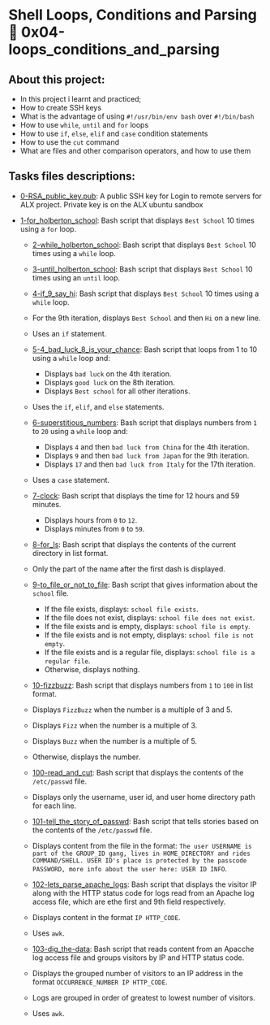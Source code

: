 # Shell Loops, Conditions and Parsing :page_with_curl: 0x04-loops_conditions_and_parsing

## About this project:
- In this project i learnt and practiced;
- How to create SSH keys
- What is the advantage of using `#!/usr/bin/env bash` over `#!/bin/bash`
- How to use `while`, `until` and `for` loops
- How to use `if`, `else`, `elif` and `case` condition statements
- How to use the `cut` command
- What are files and other comparison operators, and how to use them

## Tasks files descriptions:

* [0-RSA_public_key.pub](./0-RSA_public_key.pub): A public SSH key for Login to remote servers for ALX project. 
  Private key is on the ALX ubuntu sandbox

* [1-for_holberton_school](./1-for_holberton_school): Bash script that displays
  `Best School` 10 times using a `for` loop.

  * [2-while_holberton_school](./2-while_holberton_school): Bash script that
  displays `Best School` 10 times using a `while` loop.

  * [3-until_holberton_school](./3-until_holberton_school): Bash script that displays
  `Best School` 10 times using an `until` loop.

  * [4-if_9_say_hi](./4-if_9_say_hi): Bash script that displays `Best School`
  10 times using a `while` loop.
  * For the 9th iteration, displays `Best School` and then `Hi` on a
  new line.
  * Uses an `if` statement.

  * [5-4_bad_luck_8_is_your_chance](./5-4_bad_luck_8_is_your_chance): Bash script that loops
  from 1 to 10 using a `while` loop and:
    * Displays `bad luck` on the 4th iteration.
    * Displays `good luck` on the 8th iteration.
    * Displays `Best school` for all other iterations.
  * Uses the `if`, `elif`, and `else` statements.

  * [6-superstitious_numbers](./6-superstitious_numbers): Bash script that displays
  numbers from `1` to `20` using a `while` loop and:
    * Displays `4` and then `bad luck from China` for the 4th iteration.
    * Displays `9` and then `bad luck from Japan` for the 9th iteration.
    * Displays `17` and then `bad luck from Italy` for the 17th iteration.
  * Uses a `case` statement.

  * [7-clock](./7-clock): Bash script that displays the time for 12 hours and 59 minutes.
    * Displays hours from `0` to `12`.
    * Displays minutes from `0` to `59`.

  * [8-for_ls](./8-for_ls): Bash script that displays the contents of the current directory
  in list format.
  * Only the part of the name after the first dash is displayed.

  * [9-to_file_or_not_to_file](./9-to_file_or_not_to_file): Bash script that gives information
  about the `school` file.
    * If the file exists, displays: `school file exists`.
    * If the file does not exist, displays: `school file does not exist`.
    * If the file exists and is empty, displays: `school file is empty`.
    * If the file exists and is not empty, displays: `school file is not
    empty`.
    * If the file exists and is a regular file, displays: `school file
    is a regular file`.
    * Otherwise, displays nothing.

  * [10-fizzbuzz](./10-fizzbuzz): Bash script that displays numbers from
  `1` to `100` in list format.
  * Displays `FizzBuzz` when the number is a multiple of 3 and 5.
  * Displays `Fizz` when the number is a multiple of 3.
  * Displays `Buzz` when the number is a multiple of 5.
  * Otherwise, displays the number.

  * [100-read_and_cut](./100-read_and_cut): Bash script that displays the contents of the
  `/etc/passwd` file.
  * Displays only the username, user id, and user home directory path for each line.

  * [101-tell_the_story_of_passwd](./101-tell_the_story_of_passwd): Bash script that
  tells stories based on the contents of the `/etc/passwd` file.
  * Displays content from the file in the format: `The user USERNAME is part of
  the GROUP_ID gang, lives in HOME_DIRECTORY and rides COMMAND/SHELL. USER ID's
  place is protected by the passcode PASSWORD, more info about the user here: USER ID INFO`.

  * [102-lets_parse_apache_logs](./102-lets_parse_apache_logs): Bash script that displays
  the visitor IP along with the HTTP status code for logs read from an Apache log access file,
  which are ethe first and 9th field respectively.
  * Displays content in the format `IP HTTP_CODE`.
  * Uses `awk`.

  * [103-dig_the-data](./103-dig_the-data): Bash script that reads content from an
  Apacche log access file and groups visitors by IP and HTTP status code.
  * Displays the grouped number of visitors to an IP address in the format
  `OCCURRENCE_NUMBER IP HTTP_CODE`.
  * Logs are grouped in order of greatest to lowest number of visitors.
  * Uses `awk`.